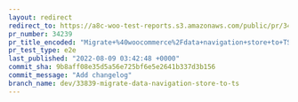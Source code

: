 ```yaml
---
layout: redirect
redirect_to: https://a8c-woo-test-reports.s3.amazonaws.com/public/pr/34239/e2e/index.html
pr_number: 34239
pr_title_encoded: "Migrate+%40woocommerce%2Fdata+navigation+store+to+TS"
pr_test_type: e2e
last_published: "2022-08-09 03:42:48 +0000"
commit_sha: 9b8aff08e35d5a56e725bf6e5e2641b337d3b156
commit_message: "Add changelog"
branch_name: dev/33839-migrate-data-navigation-store-to-ts
---
```

